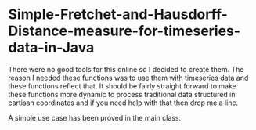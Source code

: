 # Simple-Fretchet-and-Hausdorff-Distance-measure-for-timeseries-data-in-Java

There were no good tools for this online so I decided to create them.  The reason I needed these functions was to use them with timeseries data and these functions reflect that.  It should be fairly straight forward to make these functions more dynamic to process traditional data structured in cartisan coordinates and if you need help with that then drop me a line.  

A simple use case has been proved in the main class.
